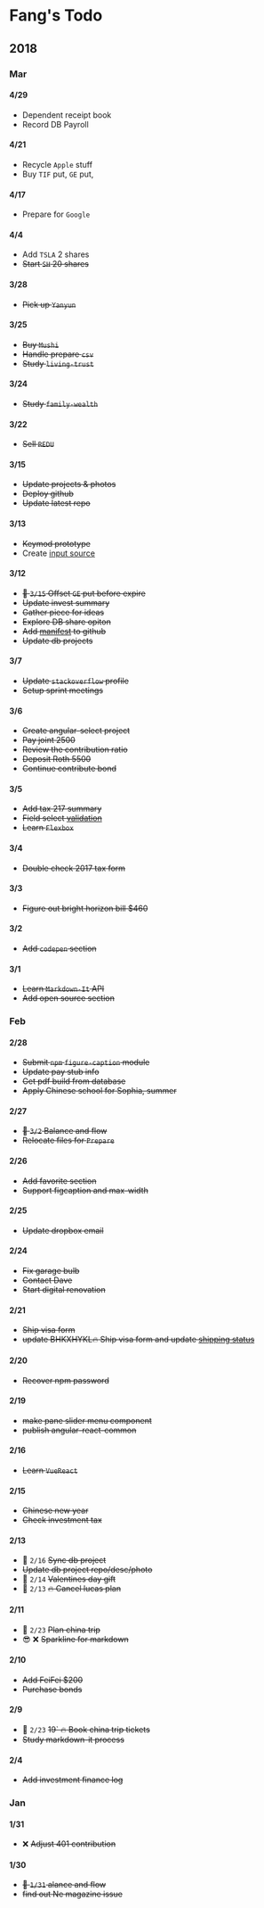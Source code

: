 # Fang's Todo

## 2018

### Mar

#### 4/29

- Dependent receipt book
- Record DB Payroll

#### 4/21

- Recycle `Apple` stuff
- Buy `TIF` put, `GE` put,

#### 4/17

- Prepare for `Google`

#### 4/4

- Add `TSLA` 2 shares
- ~~Start `SH` 20 shares~~

#### 3/28

- ~~Pick up `Yanyun`~~

#### 3/25

- ~~Buy `Mushi`~~
- ~~Handle prepare `csv`~~
- ~~Study `living-trust`~~

#### 3/24

- ~~Study `family-wealth`~~

#### 3/22

- ~~Sell `REDU`~~

#### 3/15

- ~~Update projects & photos~~
- ~~Deploy github~~
- ~~Update latest repo~~

#### 3/13
- ~~Keymod prototype~~
- Create [input source](https://superuser.com/questions/665494/how-to-make-a-custom-keyboard-layout-in-os-x)

#### 3/12

- ~~📅 `3/15` Offset `GE` put before expire~~
- ~~Update invest summary~~
- ~~Gather piece for ideas~~
- ~~Explore DB share opiton~~
- ~~Add [manifest](https://manifest-validator.appspot.com/) to github~~
- ~~Update db projects~~

#### 3/7
- ~~Update `stackoverflow` profile~~
- ~~Setup sprint meetings~~

#### 3/6
- ~~Create angular-select project~~
- ~~Pay joint 2500~~
- ~~Review the contribution ratio~~
- ~~Deposit Roth 5500~~
- ~~Continue contribute bond~~

#### 3/5
- ~~Add tax 217 summary~~
- ~~Field select [validation](https://medium.com/@tarik.nzl/angular-2-custom-form-control-with-validation-json-input-2b4cf9bc2d73)~~
- ~~Learn `Flexbox`~~

#### 3/4
- ~~Double check 2017 tax form~~

#### 3/3

- ~~Figure out bright horizon bill $460~~

#### 3/2
- ~~Add `codepen` section~~

#### 3/1 
- ~~Learn `Markdown-It` API~~
- ~~Add open source section~~

### Feb

#### 2/28
- ~~Submit `npm` `figure-caption` module~~
- ~~Update pay stub info~~
- ~~Get pdf build from database~~
- ~~Apply Chinese school for Sophia, summer~~

#### 2/27

- ~~:date: `3/2` Balance and flow~~
- ~~Relocate files for `Prepare`~~

#### 2/26

- ~~Add favorite section~~
- ~~Support figcaption and max-width~~

#### 2/25

- ~~Update dropbox email~~

#### 2/24

- ~~Fix garage bulb~~
- ~~Contact Dave~~
- ~~Start digital renovation~~

#### 2/21

- ~~Ship visa form~~
- ~~update BHKXHYKL:fire: Ship visa form and update [shipping status](https://www.visamailservice.com/status-tracking/)~~

#### 2/20

- ~~Recover npm password~~

#### 2/19

- ~~make pane slider menu component~~
- ~~publish angular-react-common~~

#### 2/16

- ~~Learn `VueReact`~~

#### 2/15

- ~~Chinese new year~~
- ~~Check investment tax~~

#### 2/13

- :date: `2/16` ~~Sync db project~~
- ~~Update db project repo/desc/photo~~
- :date: `2/14` ~~Valentines day gift~~
- :date: `2/13` ~~:fire: Cancel lucas plan~~

#### 2/11

- :date: `2/23` ~~Plan china trip~~
- :sunglasses: :x: ~~Sparkline for markdown~~

#### 2/10

- ~~Add FeiFei $200~~
- ~~Purchase bonds~~

#### 2/9 

- :date: `2/23` ~~19` :fire: Book china trip tickets~~
- ~~Study markdown-it process~~

#### 2/4

- ~~Add investment finance log~~

### Jan

#### 1/31

- :x: ~~Adjust 401 contribution~~

#### 1/30

- ~~:date: `1/31` alance and flow~~
- ~~find out Ne magazine issue~~
